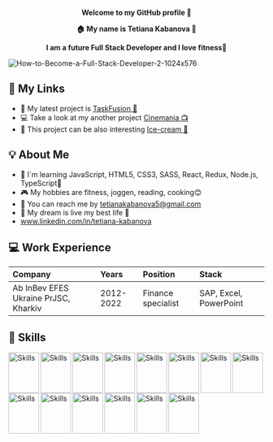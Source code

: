 **<p align="center"> Welcome to my GitHub profile 👋</p>**


**<p align="center"> 🏠 My name is Tetiana Kabanova 👩</p>**
**<p align="center"> I am a future Full Stack Developer and I love fitness🏃</p>**


![How-to-Become-a-Full-Stack-Developer-2-1024x576](https://github.com/TetianaKabanova/TetianaKabanova/assets/110104725/947df119-6b18-4e61-8aff-acf416d6db37)


## 📲 My Links

- 🎨 My latest project is [TaskFusion 📆](https://tarasdeveloper.github.io/TaskFusion-frontend/)
- 💻 Take a look at my another project [Cinemania 📺](https://tetianakabanova.github.io/Cinemania/)
- 🍨 This project can be also interesting [Ice-cream 🍧](https://github.com/TetianaKabanova/Ice-cream)

## 💡 About Me

- 📖 I`m learning JavaScript, HTML5, CSS3, SASS, React, Redux, Node.js, TypeScript💪
- 🎮 My hobbies are fitness, joggen, reading, сooking😊
- 💌 You can reach me by tetianakabanova5@gmail.com
- 🌈 My dream is live my best life 💯
- www.linkedin.com/in/tetiana-kabanova

## 💻 Work Experience
| Company | Years | Position | Stack |
| :------------ | :----------- | :----------- | :----------- |
| Ab InBev EFES Ukraine PrJSC, Kharkiv | 2012-2022 | Finance specialist | SAP, Excel, PowerPoint |



## 🔨 Skills
 
<img src="https://cdn.jsdelivr.net/gh/devicons/devicon/icons/html5/html5-original.svg" alt="Skills" align="left" width="60" height="80"/>  
<img src="https://cdn.jsdelivr.net/gh/devicons/devicon/icons/css3/css3-original.svg" alt="Skills" align="left" width="60" height="80"/>  
<img src="https://cdn.jsdelivr.net/gh/devicons/devicon/icons/sass/sass-original.svg" alt="Skills" align="left" width="60" height="80"/>  
<img src="https://cdn.jsdelivr.net/gh/devicons/devicon/icons/javascript/javascript-original.svg" alt="Skills" align="left" width="60" height="80"/>  
<img src="https://cdn.jsdelivr.net/gh/devicons/devicon/icons/react/react-original.svg" alt="Skills" align="left" width="60" height="80"/>  
<img src="https://cdn.jsdelivr.net/gh/devicons/devicon/icons/redux/redux-original.svg" alt="Skills" align="left" width="60" height="80"/>  
<img src="https://cdn.jsdelivr.net/gh/devicons/devicon/icons/nodejs/nodejs-original.svg" alt="Skills" align="left" width="60" height="80"/>  
<img src="https://cdn.jsdelivr.net/gh/devicons/devicon/icons/express/express-original.svg" alt="Skills" align="left" width="60" height="80"/>  
<img src="https://cdn.jsdelivr.net/gh/devicons/devicon/icons/figma/figma-original.svg" alt="Skills" align="left" width="60" height="80"/>  
<img src="https://cdn.jsdelivr.net/gh/devicons/devicon/icons/canva/canva-original.svg" alt="Skills" align="left" width="60" height="80"/>  
<img src="https://cdn.jsdelivr.net/gh/devicons/devicon/icons/slack/slack-original.svg" alt="Skills" align="left" width="60" height="80"/>  
<img src="https://cdn.jsdelivr.net/gh/devicons/devicon/icons/vscode/vscode-original.svg" alt="Skills" align="left" width="60" height="80"/>  
<img src="https://cdn.jsdelivr.net/gh/devicons/devicon/icons/github/github-original.svg" alt="Skills" align="left" width="60" height="80"/>  
<img src="https://cdn.jsdelivr.net/gh/devicons/devicon/icons/trello/trello-plain.svg" alt="Skills" align="left" width="60" height="80"/> 

<br><br><br>









<!--
**TetianaKabanova/TetianaKabanova** is a ✨ _special_ ✨ repository because its `README.md` (this file) appears on your GitHub profile.

Here are some ideas to get you started:

- 🔭 I’m currently working on ...
- 🌱 I’m currently learning ...
- 👯 I’m looking to collaborate on ...
- 🤔 I’m looking for help with ...
- 💬 Ask me about ...
- 📫 How to reach me: ...
- 😄 Pronouns: ...
- ⚡ Fun fact: ...
-->
